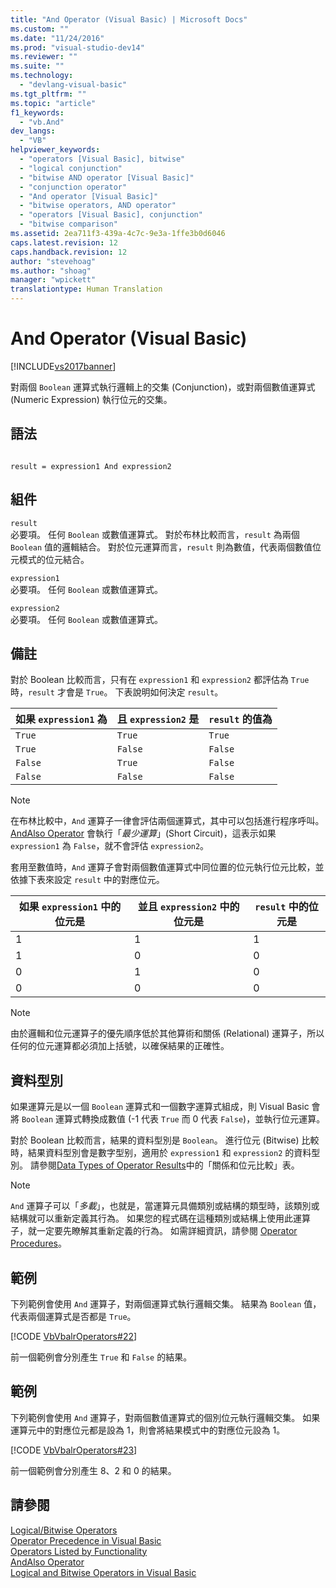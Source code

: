 ```yaml
---
title: "And Operator (Visual Basic) | Microsoft Docs"
ms.custom: ""
ms.date: "11/24/2016"
ms.prod: "visual-studio-dev14"
ms.reviewer: ""
ms.suite: ""
ms.technology: 
  - "devlang-visual-basic"
ms.tgt_pltfrm: ""
ms.topic: "article"
f1_keywords: 
  - "vb.And"
dev_langs: 
  - "VB"
helpviewer_keywords: 
  - "operators [Visual Basic], bitwise"
  - "logical conjunction"
  - "bitwise AND operator [Visual Basic]"
  - "conjunction operator"
  - "And operator [Visual Basic]"
  - "bitwise operators, AND operator"
  - "operators [Visual Basic], conjunction"
  - "bitwise comparison"
ms.assetid: 2ea711f3-439a-4c7c-9e3a-1ffe3b0d6046
caps.latest.revision: 12
caps.handback.revision: 12
author: "stevehoag"
ms.author: "shoag"
manager: "wpickett"
translationtype: Human Translation
---
```

# And Operator (Visual Basic)
[!INCLUDE[vs2017banner](../../../csharp/includes/vs2017banner.md)]

對兩個 `Boolean` 運算式執行邏輯上的交集 \(Conjunction\)，或對兩個數值運算式 \(Numeric Expression\) 執行位元的交集。  
  
## 語法  
  
```  
  
result = expression1 And expression2  
```  
  
## 組件  
 `result`  
 必要項。  任何 `Boolean` 或數值運算式。  對於布林比較而言，`result` 為兩個 `Boolean` 值的邏輯結合。  對於位元運算而言，`result` 則為數值，代表兩個數值位元模式的位元結合。  
  
 `expression1`  
 必要項。  任何 `Boolean` 或數值運算式。  
  
 `expression2`  
 必要項。  任何 `Boolean` 或數值運算式。  
  
## 備註  
 對於 Boolean 比較而言，只有在 `expression1` 和 `expression2` 都評估為 `True` 時，`result` 才會是 `True`。  下表說明如何決定 `result`。  
  
|如果 `expression1` 為|且 `expression2` 是|`result` 的值為|  
|------------------------|-----------------------|------------------|  
|`True`|`True`|`True`|  
|`True`|`False`|`False`|  
|`False`|`True`|`False`|  
|`False`|`False`|`False`|  
  
> [!NOTE]
>  在布林比較中，`And` 運算子一律會評估兩個運算式，其中可以包括進行程序呼叫。  [AndAlso Operator](../../../visual-basic/language-reference/operators/andalso-operator.md) 會執行「*最少運算*」\(Short Circuit\)，這表示如果 `expression1` 為 `False`，就不會評估 `expression2`。  
  
 套用至數值時，`And` 運算子會對兩個數值運算式中同位置的位元執行位元比較，並依據下表來設定 `result` 中的對應位元。  
  
|如果 `expression1` 中的位元是|並且 `expression2` 中的位元是|`result` 中的位元是|  
|----------------------------|----------------------------|--------------------|  
|1|1|1|  
|1|0|0|  
|0|1|0|  
|0|0|0|  
  
> [!NOTE]
>  由於邏輯和位元運算子的優先順序低於其他算術和關係 \(Relational\) 運算子，所以任何的位元運算都必須加上括號，以確保結果的正確性。  
  
## 資料型別  
 如果運算元是以一個 `Boolean` 運算式和一個數字運算式組成，則 Visual Basic 會將 `Boolean` 運算式轉換成數值 \(\-1 代表 `True` 而 0 代表 `False`\)，並執行位元運算。  
  
 對於 Boolean 比較而言，結果的資料型別是 `Boolean`。  進行位元 \(Bitwise\) 比較時，結果資料型別會是數字型别，適用於 `expression1` 和 `expression2` 的資料型別。  請參閱[Data Types of Operator Results](../../../visual-basic/language-reference/operators/data-types-of-operator-results.md)中的「關係和位元比較」表。  
  
> [!NOTE]
>  `And` 運算子可以「*多載*」，也就是，當運算元具備類別或結構的類型時，該類別或結構就可以重新定義其行為。  如果您的程式碼在這種類別或結構上使用此運算子，就一定要先瞭解其重新定義的行為。  如需詳細資訊，請參閱 [Operator Procedures](../../../visual-basic/programming-guide/language-features/procedures/operator-procedures.md)。  
  
## 範例  
 下列範例會使用 `And` 運算子，對兩個運算式執行邏輯交集。  結果為 `Boolean` 值，代表兩個運算式是否都是 `True`。  
  
 [!CODE [VbVbalrOperators#22](../CodeSnippet/VS_Snippets_VBCSharp/VbVbalrOperators#22)]  
  
 前一個範例會分別產生 `True` 和 `False` 的結果。  
  
## 範例  
 下列範例會使用 `And` 運算子，對兩個數值運算式的個別位元執行邏輯交集。  如果運算元中的對應位元都是設為 1，則會將結果模式中的對應位元設為 1。  
  
 [!CODE [VbVbalrOperators#23](../CodeSnippet/VS_Snippets_VBCSharp/VbVbalrOperators#23)]  
  
 前一個範例會分別產生 8、2 和 0 的結果。  
  
## 請參閱  
 [Logical\/Bitwise Operators](../../../visual-basic/language-reference/operators/logical-bitwise-operators.md)   
 [Operator Precedence in Visual Basic](../../../visual-basic/language-reference/operators/operator-precedence.md)   
 [Operators Listed by Functionality](../../../visual-basic/language-reference/operators/operators-listed-by-functionality.md)   
 [AndAlso Operator](../../../visual-basic/language-reference/operators/andalso-operator.md)   
 [Logical and Bitwise Operators in Visual Basic](../../../visual-basic/programming-guide/language-features/operators-and-expressions/logical-and-bitwise-operators.md)